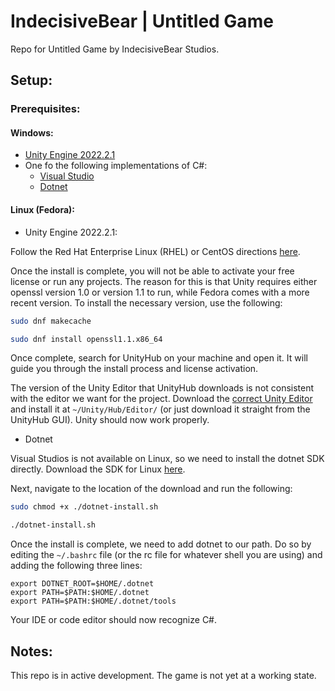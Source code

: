 # IndecisiveBear | Untitled Game
Repo for Untitled Game by IndecisiveBear Studios.

## Setup:
### Prerequisites:

#### Windows:
* [Unity Engine 2022.2.1](https://unity.com/releases/editor/whats-new/2022.2.1#release-notes)
* One fo the following implementations of C#:
  * [Visual Studio](https://visualstudio.microsoft.com/downloads/)
  * [Dotnet](https://www.microsoft.com/en-us/download/details.aspx?id=7029)


#### Linux (Fedora):

* Unity Engine 2022.2.1:

Follow the Red Hat Enterprise Linux (RHEL) or CentOS directions [here](https://docs.unity3d.com/hub/manual/InstallHub.html#install-hub-linux).

Once the install is complete, you will not be able to activate your free license or run any projects. The reason for this is that Unity requires either openssl version 1.0 or version 1.1 to run, while Fedora comes with a more recent version. To install the necessary version, use the following:
```bash
sudo dnf makecache
```
```bash
sudo dnf install openssl1.1.x86_64
```
Once complete, search for UnityHub on your machine and open it. It will guide you through the install process and license activation.

The version of the Unity Editor that UnityHub downloads is not consistent with the editor we want for the project. Download the [correct Unity Editor](https://unity.com/releases/editor/whats-new/2022.2.1#release-notes) and install it at `~/Unity/Hub/Editor/` (or just download it straight from the UnityHub GUI). Unity should now work properly.

* Dotnet

Visual Studios is not available on Linux, so we need to install the dotnet SDK directly. Download the SDK for Linux [here](https://dotnet.microsoft.com/en-us/download/dotnet/sdk-for-vs-code?utm_source=vs-code&amp;utm_medium=referral&amp;utm_campaign=sdk-install).

Next, navigate to the location of the download and run the following:
```bash
sudo chmod +x ./dotnet-install.sh
```
```bash
./dotnet-install.sh
```
Once the install is complete, we need to add dotnet to our path. Do so by editing the `~/.bashrc` file (or the rc file for whatever shell you are using) and adding the following three lines:
```vim
export DOTNET_ROOT=$HOME/.dotnet
export PATH=$PATH:$HOME/.dotnet
export PATH=$PATH:$HOME/.dotnet/tools
```
Your IDE or code editor should now recognize C#.

## Notes:
This repo is in active development. The game is not yet at a working state.
